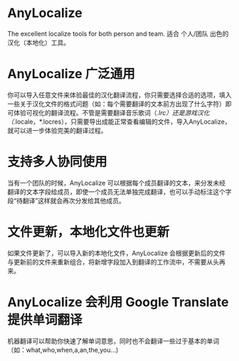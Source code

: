 # AnyLocalize
The excellent localize tools for both person and team.
适合 个人/团队 出色的汉化（本地化）工具。

# AnyLocalize 广泛通用
你可以导入任意文件来体验最佳的汉化翻译流程，你只需要选择合适的选项，填入一些关于汉化文件的格式问题（如：每个需要翻译的文本前方出现了什么字符）即可体验可视化的翻译流程。不管是需要翻译音乐歌词（*.lrc）还是游戏汉化（*.locale，*.locres），只需要导出成能正常查看编辑的文件，导入AnyLocalize，就可以进一步体验完美的翻译过程。

# 支持多人协同使用
当有一个团队的时候，AnyLocalize 可以根据每个成员翻译的文本，来分发未经翻译的文本字段给成员，即使一个成员无法单独完成翻译，也可以手动标注这个字段“待翻译”这样就会再次分发给其他成员。

# 文件更新，本地化文件也更新
如果文件更新了，可以导入新的本地化文件，AnyLocalize 会根据更新后的文件与更新前的文件来重新组合，将新增字段加入到翻译的工作流中，不需要从头再来。

# AnyLocalize 会利用 Google Translate 提供单词翻译
机器翻译可以帮助你快速了解单词意思，同时也不会翻译一些过于基本的单词（如：what,who,when,a,an,the,you...)

